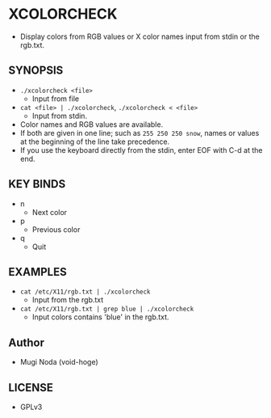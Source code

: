 # XCOLORCHECK

- Display colors from RGB values or X color names input from stdin or the rgb.txt.

## SYNOPSIS
- `./xcolorcheck <file>`
  - Input from file
- `cat <file> | ./xcolorcheck`, `./xcolorcheck < <file>`
  - Input from stdin.
- Color names and RGB values are available.
- If both are given in one line; such as  `255 250 250 snow`, names or values at the beginning of the line take precedence.
- If you use the keyboard directly from the stdin, enter EOF with C-d at the end.
  
## KEY BINDS
- n
  - Next color
- p
  - Previous color
- q
  - Quit

## EXAMPLES
- `cat /etc/X11/rgb.txt | ./xcolorcheck` 
  - Input from the rgb.txt
- `cat /etc/X11/rgb.txt | grep blue | ./xcolorcheck`
  - Input colors contains 'blue' in the rgb.txt.

## Author
- Mugi Noda (void-hoge)

## LICENSE
- GPLv3

